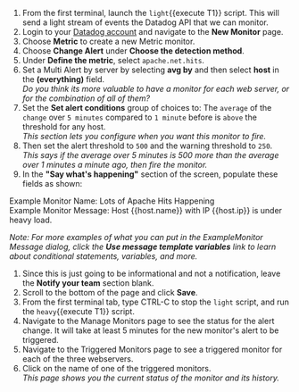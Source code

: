 1.  From the first terminal, launch the `light`{{execute T1}} script. This will send a light stream of events the Datadog API that we can monitor.
2.  Login to your <a href="https://app.datadoghq.com" target="_datadog">Datadog account</a> and navigate to the **New Monitor** page.
3.  Choose **Metric** to create a new Metric monitor.
4.  Choose **Change Alert** under **Choose the detection method**.
5.  Under **Define the metric**, select `apache.net.hits`.
6.  Set a Multi Alert by server by selecting **avg by** and then select **host** in the **(everything)** field.<br>
    _Do you think its more valuable to have a monitor for each web server, or for the combination of all of them?_
7.  Set the **Set alert conditions** group of choices to: The `average` of the `change` over `5 minutes` compared to `1 minute` before is `above` the threshold for any host.<br>
    _This section lets you configure when you want this monitor to fire._
8.  Then set the alert threshold to `500` and the warning threshold to `250`. <br>
    _This says if the average over 5 minutes is 500 more than the average over 1 minutes a minute ago, then fire the monitor._
9.  In the **"Say what's happening"** section of the screen, populate these fields as shown:<br>

Example Monitor Name: Lots of Apache Hits Happening<br>
Example Monitor Message: Host {{host.name}} with IP {{host.ip}} is under heavy load.

_Note: For more examples of what you can put in the ExampleMonitor Message dialog, click the **Use message template variables** link to learn about conditional statements, variables, and more._

1.  Since this is just going to be informational and not a notification, leave the **Notify your team** section blank.
1.  Scroll to the bottom of the page and click **Save**.
1.  From the first terminal tab, type CTRL-C to stop the `light` script, and run the `heavy`{{execute T1}} script.
1.  Navigate to the Manage Monitors page to see the status for the alert change. It will take at least 5 minutes for the new monitor's alert to be triggered.
1.  Navigate to the Triggered Monitors page to see a triggered monitor for each of the three webservers.
1.  Click on the name of one of the triggered monitors. <br>
    _This page shows you the current status of the monitor and its history._
